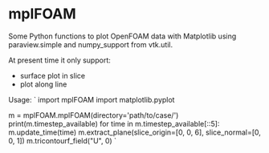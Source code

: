 mplFOAM
=======

Some Python functions to plot OpenFOAM data with Matplotlib using paraview.simple and numpy_support from vtk.util.

At present time it only support:
* surface plot in slice
* plot along line

Usage:
`
import mplFOAM
import matplotlib.pyplot

m = mplFOAM.mplFOAM(directory='path/to/case/')
print(m.timestep_available)
for time in m.timestep_available[::5]:
    m.update_time(time)
    m.extract_plane(slice_origin=[0, 0, 6], slice_normal=[0, 0, 1])
    m.tricontourf_field("U", 0)
`
